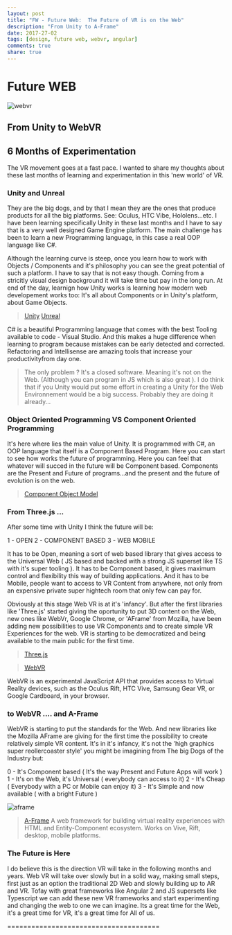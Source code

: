 ```yaml
---
layout: post
title: "FW - Future Web:  The Future of VR is on the Web"
description: "From Unity to A-Frame"
date: 2017-27-02
tags: [design, future web, webvr, angular]
comments: true
share: true
---
```


# Future WEB

![webvr](https://cloud.githubusercontent.com/assets/17754060/23359355/a34a9cf8-fcc4-11e6-8658-fe5780dafd49.png)

## From Unity to WebVR

## 6 Months of Experimentation

The VR movement goes at a fast pace. 
I wanted to share my thoughts about these last months of learning and experimentation in this 'new world' of VR.

### Unity and Unreal

They are the big dogs, and by that I mean they are the ones that produce products for all the big platforms. 
See: Oculus, HTC Vibe, Hololens...etc. 
I have been learning specifically Unity in these last months and I have to say that is a very well designed Game Engine platform. 
The main challenge has been to learn a new Programming language, in this case a real OOP language like C#.

Although the learning curve is steep, once you learn how to work with Objects / Components and it's philosophy you can see the great potential of such a platform. I have to say that is not easy though. Coming from a stricitly visual design background it will take time but pay in the long run. At end of the day, learnign how Unity works is learning how modern web developement works too: It's all about Components or in Unity's platform, about Game Objects.

> [Unity](https://unity3d.com)
> [Unreal](https://www.unrealengine.com/what-is-unreal-engine-4)

C# is a beautiful Programming language that comes with the best Tooling available to code - Visual Studio. And this makes a huge difference when learning to program because mistakes can be early detected and corrected. Refactoring and Intellisense are amazing tools that increase your productivityfrom day one.

> The only problem ? It's a closed software. Meaning it's not on the Web.
(Although you can program in JS which is also great ). I do think that if you Unity 
would put some effort in creating a Unity for the Web Environnement would be a big success. Probably they are doing it already...

### Object Oriented Programming VS Component Oriented Programming

It's here where lies the main value of Unity. It is programmed with C#, an OOP language that itself is a Component Based Program. Here you can start to see how works the future of programming. Here you can feel that whatever will succed in the future will be Component based. Components are the Present and Future of programs...and the present and the future of evolution is on the web.

> [Component Object Model](https://en.wikipedia.org/wiki/Component_Object_Model)

### From  Three.js ...

After some time with Unity I think the future will be:

1 - OPEN 
2 - COMPONENT BASED
3 - WEB MOBILE

It has to be Open, meaning a sort of web based library that gives access to the Universal Web ( JS based and backed with a strong JS superset like TS with it's super tooling ). It has to be Component based, it gives maximum control and flexibility this way of building applications. And it has to be Mobile, people want to access to VR Content from anywhere, not only from an expensive private super hightech room that only few can pay for.

Obviously at this stage Web VR is at it's 'infancy'. But after the first libraries like 'Three.js' started giving the oportunity to put 3D content on the Web, new ones like WebVr, Google Chrome, or 'AFrame' from Mozilla, have been adding new possibilities to use VR Components and to create simple VR Experiences for the web. VR is starting to be democratized and being available to the main public for the first time.

> [Three.js](https://threejs.org/)

> [WebVR](https://webvr.info/)

WebVR is an experimental JavaScript API that provides access to Virtual Reality devices, 
such as the Oculus Rift, HTC Vive, Samsung Gear VR, or Google Cardboard, in your browser.

### to WebVR .... and A-Frame

WebVR is starting to put the standards for the Web. And new libraries like the Mozilla AFrame are giving for the first time the possibility to create relatively simple VR content. It's in it's infancy, it's not the 'high graphics super reollercoaster style' you might be imagining from The big Dogs of the Industry but:

0 - It's Component based ( It's the way Present and Future Apps will work )
1 - It's on the Web, it's Universal ( everybody can access to it)
2 - It's Cheap ( Everybody with a PC or Mobile can enjoy it)
3 - It's Simple and now available ( with a bright Future )

![aframe](https://cloud.githubusercontent.com/assets/17754060/23359358/a472cd94-fcc4-11e6-9181-4a9253bc92c0.jpg)

>[A-Frame](https://aframe.io/)
A web framework for building virtual reality experiences
with HTML and Entity-Component ecosystem. Works on Vive, Rift, desktop, mobile platforms.

### The Future is Here

I do believe this is the direction VR will take in the following months and years. Web VR will take over slowly but in a solid way, making small steps, first just as an option the traditional 2D Web and slowly building up to AR and VR. Tofay with great frameworks like Angular 2 and JS supersets like Typescript we can add these new VR frameworks and start experimenting and changing the web to one we can imagine. Its a great time for the Web, it's a great time for VR, it's a great time for All of us.

 ======================================
